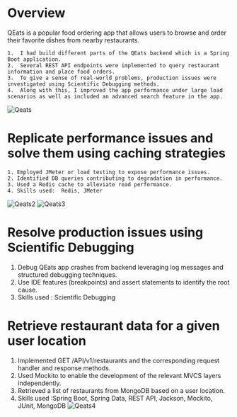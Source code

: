 # Overview

QEats is a popular food ordering app that allows users to browse and order their favorite dishes from nearby restaurants.

    1.  I had build different parts of the QEats backend which is a Spring Boot application.
    2.  Several REST API endpoints were implemented to query restaurant information and place food orders.
    3.  To give a sense of real-world problems, production issues were investigated using Scientific Debugging methods.
    4.  Along with this, I improved the app performance under large load scenarios as well as included an advanced search feature in the app. 

![Qeats](https://github.com/Harshit1732/QEats/assets/90718298/92483699-2b2f-44c0-a949-e4abbafffd24)


# Replicate performance issues and solve them using caching strategies
    1. Employed JMeter or load testing to expose performance issues.
    2. Identified DB queries contributing to degradation in performance.
    3. Used a Redis cache to alleviate read performance.
    4. Skills used:  Redis, JMeter
 ![Qeats2](https://github.com/Harshit1732/QEats/assets/90718298/58946019-9510-4d7a-8cf6-8fe00395683e)
 ![Qeats3](https://github.com/Harshit1732/QEats/assets/90718298/79adf78c-60ef-43fd-833d-c52e3c3cca73)

# Resolve production issues using Scientific Debugging
 1. Debug QEats app crashes from backend leveraging log messages and structured debugging techniques.
 2. Use IDE features (breakpoints) and assert statements to identify the root cause.
 3. Skills used : Scientific Debugging

# Retrieve restaurant data for a given user location
 1. Implemented GET /API/v1/restaurants and the corresponding request handler and response methods.
 2. Used Mockito to enable the development of the relevant MVCS layers independently.
 3. Retrieved a list of restaurants from MongoDB based on a user location.
 4. Skills used :Spring Boot, Spring Data, REST API, Jackson, Mockito, JUnit, MongoDB
![Qeats4](https://github.com/Harshit1732/QEats/assets/90718298/fe80bfdc-afa8-4ede-ad3d-360337f59067)

